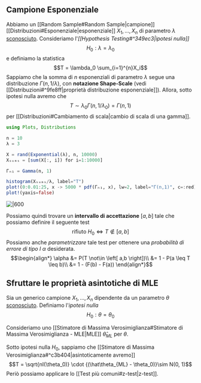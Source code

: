 ## Campione Esponenziale
Abbiamo un [[Random Sample#Random Sample|campione]] [[Distribuzioni#Esponenziale|esponenziale]] $X_1, ..., X_n$ di parametro $\lambda$ <u>sconosciuto</u>.
Consideriamo l'*[[Hypothesis Testing#^349ec3|ipotesi nulla]]* $$H_0: \lambda = \lambda_0$$ e definiamo la statistica $$T = \lambda_0 \sum_{i=1}^{n}X_i$$
Sappiamo che la somma di $n$ esponenziali di parametro $\lambda$ segue una distribuzione $\Gamma(n, 1/\lambda)$, con **notazione Shape-Scale** (vedi [[Distribuzioni#^9fe8ff|proprietà distribuzione esponenziale]]).
Allora, sotto ipotesi nulla avremo che $$T \sim \lambda_0 \Gamma(n, 1/\lambda_0) = \Gamma(n,1)$$ per [[Distribuzioni#Cambiamento di scala|cambio di scala di una gamma]].

```julia
using Plots, Distributions

n = 10
λ = 3

X = rand(Exponential(λ), n, 10000)
Xₛᵤₘₛ = [sum(X[:, i]) for i=1:10000]

Γₙ₁ = Gamma(n, 1)

histogram(Xₛᵤₘₛ/λ, label="T")
plot!(0:0.01:25, x -> 5000 * pdf(Γₙ₁, x), lw=2, label="Γ(n,1)", c=:red)
plot!(yaxis=false)
```
![|600](isti_altri-test_1.png)

Possiamo quindi trovare un **intervallo di accettazione** $\left[a,b\right]$ tale che possiamo definire il seguente test $$\text{rifiuto } H_0 \iff T \not\in \left[ a,b \right]$$
Possiamo anche *parametrizzare* tale test per ottenere una *probabilità di errore di tipo I* $\alpha$ desiderata.
$$\begin{align*}
\alpha
&= P(T \not\in \left[ a,b \right])\\
&= 1 - P(a \leq T \leq b)\\
&= 1 - (F(b) - F(a))
\end{align*}$$


## Sfruttare le proprietà asintotiche di MLE
Sia un generico campione $X_1,...,X_n$ dipendente da un parametro $\theta$ <u>sconosciuto</u>.
Definiamo l'*ipotesi nulla* $$H_0: \theta = \theta_0$$

Consideriamo uno [[Stimatore di Massima Verosimiglianza#Stimatore di Massima Verosimiglianza - MLE|MLE]] $\hat\theta_{ML}$ per $\theta$.

Sotto ipotesi nulla $H_0$, sappiamo che [[Stimatore di Massima Verosimiglianza#^c3b404|asintoticamente avremo]] $$T = \sqrt{nI(\theta_0)} \cdot {(\hat\theta_{ML} - \theta_0)}\sim N(0, 1)$$
Periò possiamo applicare lo [[Test più comuni#z-test|z-test]].